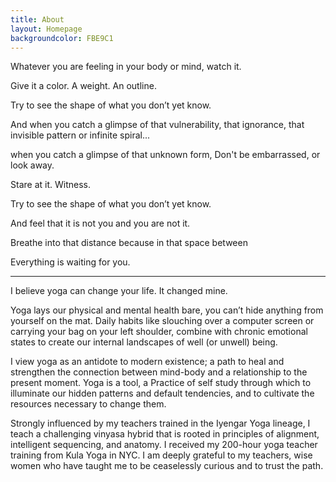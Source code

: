 ```yaml
---
title: About
layout: Homepage
backgroundcolor: FBE9C1
---
```


Whatever you are feeling 
in your body or mind, 
watch it. 

Give it a color. 
A weight. 
An outline.

Try to see the shape of what you don’t yet know. 

And when you catch a glimpse 
of that vulnerability, 
that ignorance, 
that invisible pattern or infinite spiral...

when you catch a glimpse 
of that unknown form,
Don't be embarrassed, or look away. 

Stare at it. 
Witness. 

Try to see the shape of what you don’t yet know. 

And feel  that it is not you 
and you are not it. 

Breathe into that distance
because in that space    between

Everything is waiting for you.

_____________________



I believe yoga can change your life. It changed mine. 

Yoga lays our physical and mental health bare, you can’t hide anything from yourself on the mat. Daily habits like slouching over a computer screen or carrying your bag on your left shoulder, combine with chronic emotional states to create our internal landscapes of well (or unwell) being. 

I view yoga as an antidote to modern existence; a path to heal and strengthen the connection between mind-body and a relationship to the present moment. Yoga is a tool, a Practice of self study through which to illuminate our hidden patterns and default tendencies, and to cultivate the resources necessary to change them. 

Strongly influenced by my teachers trained in the Iyengar Yoga lineage, I teach a challenging vinyasa hybrid that is rooted in principles of alignment, intelligent sequencing, and anatomy. I received my 200-hour yoga teacher training from Kula Yoga in NYC. I am deeply grateful to my teachers, wise women who have taught me to be ceaselessly curious and to trust the path. 

